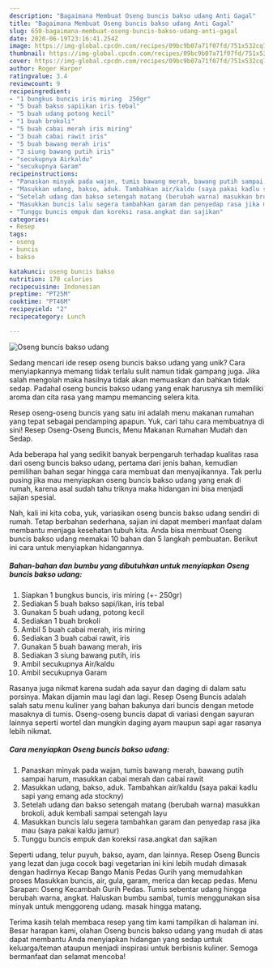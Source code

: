```yaml
---
description: "Bagaimana Membuat Oseng buncis bakso udang Anti Gagal"
title: "Bagaimana Membuat Oseng buncis bakso udang Anti Gagal"
slug: 650-bagaimana-membuat-oseng-buncis-bakso-udang-anti-gagal
date: 2020-06-19T23:16:41.254Z
image: https://img-global.cpcdn.com/recipes/09bc9b07a71f07fd/751x532cq70/oseng-buncis-bakso-udang-foto-resep-utama.jpg
thumbnail: https://img-global.cpcdn.com/recipes/09bc9b07a71f07fd/751x532cq70/oseng-buncis-bakso-udang-foto-resep-utama.jpg
cover: https://img-global.cpcdn.com/recipes/09bc9b07a71f07fd/751x532cq70/oseng-buncis-bakso-udang-foto-resep-utama.jpg
author: Roger Harper
ratingvalue: 3.4
reviewcount: 9
recipeingredient:
- "1 bungkus buncis iris miring  250gr"
- "5 buah bakso sapiikan iris tebal"
- "5 buah udang potong kecil"
- "1 buah brokoli"
- "5 buah cabai merah iris miring"
- "3 buah cabai rawit iris"
- "5 buah bawang merah iris"
- "3 siung bawang putih iris"
- "secukupnya Airkaldu"
- "secukupnya Garam"
recipeinstructions:
- "Panaskan minyak pada wajan, tumis bawang merah, bawang putih sampai harum, masukkan cabai merah dan cabai rawit"
- "Masukkan udang, bakso, aduk. Tambahkan air/kaldu (saya pakai kadlu sapi yang emang ada stockny)"
- "Setelah udang dan bakso setengah matang (berubah warna) masukkan brokoli, aduk kembali sampai setengah layu"
- "Masukkan buncis lalu segera tambahkan garam dan penyedap rasa jika mau (saya pakai kaldu jamur)"
- "Tunggu buncis empuk dan koreksi rasa.angkat dan sajikan"
categories:
- Resep
tags:
- oseng
- buncis
- bakso

katakunci: oseng buncis bakso 
nutrition: 170 calories
recipecuisine: Indonesian
preptime: "PT25M"
cooktime: "PT46M"
recipeyield: "2"
recipecategory: Lunch

---
```



![Oseng buncis bakso udang](https://img-global.cpcdn.com/recipes/09bc9b07a71f07fd/751x532cq70/oseng-buncis-bakso-udang-foto-resep-utama.jpg)

Sedang mencari ide resep oseng buncis bakso udang yang unik? Cara menyiapkannya memang tidak terlalu sulit namun tidak gampang juga. Jika salah mengolah maka hasilnya tidak akan memuaskan dan bahkan tidak sedap. Padahal oseng buncis bakso udang yang enak harusnya sih memiliki aroma dan cita rasa yang mampu memancing selera kita.

Resep oseng-oseng buncis yang satu ini adalah menu makanan rumahan yang tepat sebagai pendamping apapun. Yuk, cari tahu cara membuatnya di sini! Resep Oseng-Oseng Buncis, Menu Makanan Rumahan Mudah dan Sedap.

Ada beberapa hal yang sedikit banyak berpengaruh terhadap kualitas rasa dari oseng buncis bakso udang, pertama dari jenis bahan, kemudian pemilihan bahan segar hingga cara membuat dan menyajikannya. Tak perlu pusing jika mau menyiapkan oseng buncis bakso udang yang enak di rumah, karena asal sudah tahu triknya maka hidangan ini bisa menjadi sajian spesial.


Nah, kali ini kita coba, yuk, variasikan oseng buncis bakso udang sendiri di rumah. Tetap berbahan sederhana, sajian ini dapat memberi manfaat dalam membantu menjaga kesehatan tubuh kita. Anda bisa membuat Oseng buncis bakso udang memakai 10 bahan dan 5 langkah pembuatan. Berikut ini cara untuk menyiapkan hidangannya.

<!--inarticleads1-->

##### Bahan-bahan dan bumbu yang dibutuhkan untuk menyiapkan Oseng buncis bakso udang:

1. Siapkan 1 bungkus buncis, iris miring (+- 250gr)
1. Sediakan 5 buah bakso sapi/ikan, iris tebal
1. Gunakan 5 buah udang, potong kecil
1. Sediakan 1 buah brokoli
1. Ambil 5 buah cabai merah, iris miring
1. Sediakan 3 buah cabai rawit, iris
1. Gunakan 5 buah bawang merah, iris
1. Sediakan 3 siung bawang putih, iris
1. Ambil secukupnya Air/kaldu
1. Ambil secukupnya Garam


Rasanya juga nikmat karena sudah ada sayur dan daging di dalam satu porsinya. Makan dijamin mau lagi dan lagi. Resep Oseng Buncis adalah salah satu menu kuliner yang bahan bakunya dari buncis dengan metode masaknya di tumis. Oseng-oseng buncis dapat di variasi dengan sayuran lainnya seperti wortel dan mungkin daging ayam maupun sapi agar rasanya lebih nikmat. 

<!--inarticleads2-->

##### Cara menyiapkan Oseng buncis bakso udang:

1. Panaskan minyak pada wajan, tumis bawang merah, bawang putih sampai harum, masukkan cabai merah dan cabai rawit
1. Masukkan udang, bakso, aduk. Tambahkan air/kaldu (saya pakai kadlu sapi yang emang ada stockny)
1. Setelah udang dan bakso setengah matang (berubah warna) masukkan brokoli, aduk kembali sampai setengah layu
1. Masukkan buncis lalu segera tambahkan garam dan penyedap rasa jika mau (saya pakai kaldu jamur)
1. Tunggu buncis empuk dan koreksi rasa.angkat dan sajikan


Seperti udang, telur puyuh, bakso, ayam, dan lainnya. Resep Oseng Buncis yang lezat dan juga cocok bagi vegetarian ini kini lebih mudah dimasak dengan hadirnya Kecap Bango Manis Pedas Gurih yang memudahkan proses Masukkan buncis, air, gula, garam, merica dan kecap pedas. Menu Sarapan: Oseng Kecambah Gurih Pedas. Tumis sebentar udang hingga berubah warna, angkat. Haluskan bumbu sambal, tumis menggunakan sisa minyak untuk menggoreng udang. masak hingga matang. 

Terima kasih telah membaca resep yang tim kami tampilkan di halaman ini. Besar harapan kami, olahan Oseng buncis bakso udang yang mudah di atas dapat membantu Anda menyiapkan hidangan yang sedap untuk keluarga/teman ataupun menjadi inspirasi untuk berbisnis kuliner. Semoga bermanfaat dan selamat mencoba!

